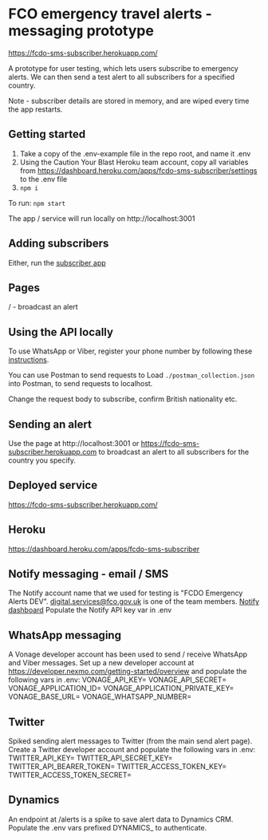 # FCO emergency travel alerts - messaging prototype

https://fcdo-sms-subscriber.herokuapp.com/

A prototype for user testing, which lets users subscribe to emergency alerts. We can then send a test alert to all subscribers for a specified country.

Note - subscriber details are stored in memory, and are wiped every time the app restarts.

## Getting started

1. Take a copy of the .env-example file in the repo root, and name it .env
2. Using the Caution Your Blast Heroku team account, copy all variables from https://dashboard.heroku.com/apps/fcdo-sms-subscriber/settings to the .env file
3. `npm i`

To run:
`npm start`

The app / service will run locally on http://localhost:3001

## Adding subscribers
Either, run the [subscriber app](https://github.com/UKForeignOffice/travel-alerts-prototype) 

## Pages
/ - broadcast an alert

## Using the API locally

To use WhatsApp or Viber, register your phone number by following these [instructions](https://docs.google.com/document/d/1SakVPPP8Yt8fLPSPj4t6j5ucW6ENL6x0/edit#heading=h.du842k3jz8je).

You can use Postman to send requests to 
Load `./postman_collection.json` into Postman, to send requests to localhost.

Change the request body to subscribe, confirm British nationality etc.

## Sending an alert
Use the page at http://localhost:3001 or https://fcdo-sms-subscriber.herokuapp.com to broadcast an alert to all subscribers for the country you specify.

## Deployed service

https://fcdo-sms-subscriber.herokuapp.com/

## Heroku

https://dashboard.heroku.com/apps/fcdo-sms-subscriber

## Notify messaging - email / SMS
The Notify account name that we used for testing is "FCDO Emergency Alerts DEV".  digital.services@fco.gov.uk is one of the team members.
[Notify dashboard](https://www.notifications.service.gov.uk/services/22726d26-bf70-459e-b3c6-80cd77095472/api/keys)
Populate the Notify API key var in .env

## WhatsApp messaging
A Vonage developer account has been used to send / receive WhatsApp and Viber messages.
Set up a new developer account at https://developer.nexmo.com/getting-started/overview and populate the following vars in .env:
VONAGE_API_KEY=
VONAGE_API_SECRET=
VONAGE_APPLICATION_ID=
VONAGE_APPLICATION_PRIVATE_KEY=
VONAGE_BASE_URL=
VONAGE_WHATSAPP_NUMBER=

## Twitter
Spiked sending alert messages to Twitter (from the main send alert page).
Create a Twitter developer account and populate the following vars in .env:
TWITTER_API_KEY=
TWITTER_API_SECRET_KEY=
TWITTER_API_BEARER_TOKEN=
TWITTER_ACCESS_TOKEN_KEY=
TWITTER_ACCESS_TOKEN_SECRET=

## Dynamics
An endpoint at /alerts is a spike to save alert data to Dynamics CRM. Populate the .env vars prefixed DYNAMICS_ to authenticate.
